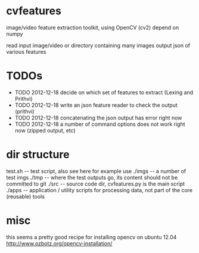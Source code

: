 cvfeatures
==========

image/video feature extraction toolkit, using OpenCV (cv2)
depend on numpy

read input image/video or directory containing many images
output json of various features

TODOs
=====
* TODO 2012-12-18 decide on which set of features to extract (Lexing and Prithvi)
* TODO 2012-12-18 write an json feature reader to check the output (prithvi)
* TODO 2012-12-18 concatenating the json output has error right now 
* TODO 2012-12-18 a number of command options does not work right now (zipped output, etc)

dir structure
=====
test.sh -- test script, also see here for example use
./imgs -- a number of test imgs
./tmp -- where the test outputs go, its content should not be committed to git
./src -- source code dir, cvfeatures.py is the main script
./apps -- application / utility scripts for processing data, not part of the core (reusable) tools

misc
=====
this seems a pretty good recipe for installing opencv on ubuntu 12.04
http://www.ozbotz.org/opencv-installation/